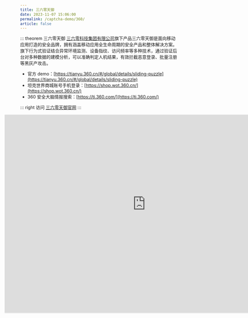 ```yaml
---
title: 三六零天御
date: 2023-11-07 15:06:00
permalink: /captcha-demo/360/
article: false
---
```


::: theorem 三六零天御
[三六零科技集团有限公司](https://www.tianyancha.com/company/3326040674)旗下产品三六零天御是面向移动应用打造的安全品牌，拥有涵盖移动应用全生命周期的安全产品和整体解决方案。旗下行为式验证结合异常环境监测、设备指纹、访问频率等多种技术，通过验证后台对多种数据的建模分析，可以准确判定人机结果，有效拦截恶意登录、批量注册等黑灰产攻击。

- 官方 demo：[https://tianyu.360.cn/#/global/details/sliding-puzzle](https://tianyu.360.cn/#/global/details/sliding-puzzle)<Badge text="本页使用" type="error" vertical="middle"/>
- 坦克世界商城账号手机登录：[https://shop.wot.360.cn/](https://shop.wot.360.cn/)
- 360 安全大脑情报搜索：[https://ti.360.com/](https://ti.360.com/)

::: right
访问 [三六零天御官网](https://tianyu.360.cn/#/global/details/safe)
:::

<style>
    .wrapper-360 {
        width: 1000px;
        height: 650px;
        position: relative;
        overflow: hidden;
        margin-left: -50px;
    }
    .wrapper-360 iframe {
        position: absolute;
        margin-top: -65px;
        margin-left: -50px;
        width: 1000px;
        height: 700px;
    }
</style>

<div class="wrapper-360">
<iframe src="https://tianyu.360.cn/#/global/details/sliding-puzzle" scrolling="no"></iframe>
</div>
